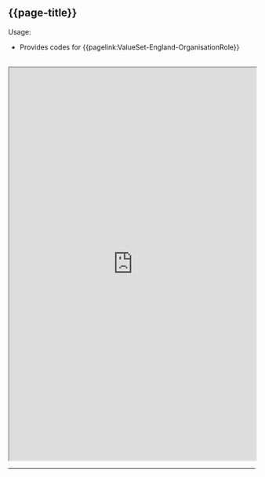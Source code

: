 ## {{page-title}}

Usage:
- Provides codes for {{pagelink:ValueSet-England-OrganisationRole}}

<br>


<iframe src="https://simplifier.net/guide/nhs-england-implementation-guide-stu1/Home/Terminology/All-CodeSystems/CodeSystem-England-ODSOrganisationRole" height="800px" width="100%"></iframe>

---